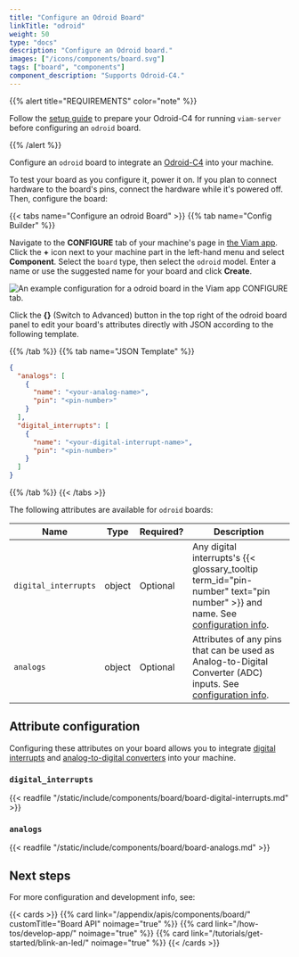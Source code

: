 ```yaml
---
title: "Configure an Odroid Board"
linkTitle: "odroid"
weight: 50
type: "docs"
description: "Configure an Odroid board."
images: ["/icons/components/board.svg"]
tags: ["board", "components"]
component_description: "Supports Odroid-C4."
---
```


{{% alert title="REQUIREMENTS" color="note" %}}

Follow the [setup guide](/installation/prepare/odroid-c4-setup/) to prepare your Odroid-C4 for running `viam-server` before configuring an `odroid` board.

{{% /alert %}}

Configure an `odroid` board to integrate an [Odroid-C4](https://www.hardkernel.com/shop/odroid-c4/) into your machine.

To test your board as you configure it, power it on.
If you plan to connect hardware to the board's pins, connect the hardware while it's powered off.
Then, configure the board:

{{< tabs name="Configure an odroid Board" >}}
{{% tab name="Config Builder" %}}

Navigate to the **CONFIGURE** tab of your machine's page in [the Viam app](https://app.viam.com).
Click the **+** icon next to your machine part in the left-hand menu and select **Component**.
Select the `board` type, then select the `odroid` model.
Enter a name or use the suggested name for your board and click **Create**.

![An example configuration for a odroid board in the Viam app CONFIGURE tab.](/components/board/odroidc4-ui-config.png)

Click the **{}** (Switch to Advanced) button in the top right of the odroid board panel to edit your board's attributes directly with JSON according to the following template.

{{% /tab %}}
{{% tab name="JSON Template" %}}

```json {class="line-numbers linkable-line-numbers"}
{
  "analogs": [
    {
      "name": "<your-analog-name>",
      "pin": "<pin-number>"
    }
  ],
  "digital_interrupts": [
    {
      "name": "<your-digital-interrupt-name>",
      "pin": "<pin-number>"
    }
  ]
}
```

{{% /tab %}}
{{< /tabs >}}

The following attributes are available for `odroid` boards:

<!-- prettier-ignore -->
| Name | Type | Required? | Description |
| ---- | ---- | --------- | ----------- |
| `digital_interrupts` | object | Optional | Any digital interrupts's {{< glossary_tooltip term_id="pin-number" text="pin number" >}} and name. See [configuration info](#digital_interrupts).|
| `analogs` | object | Optional | Attributes of any pins that can be used as Analog-to-Digital Converter (ADC) inputs. See [configuration info](#analogs).|

## Attribute configuration

Configuring these attributes on your board allows you to integrate [digital interrupts](#digital_interrupts) and [analog-to-digital converters](#analogs) into your machine.

### `digital_interrupts`

{{< readfile "/static/include/components/board/board-digital-interrupts.md" >}}

### `analogs`

{{< readfile "/static/include/components/board/board-analogs.md" >}}

## Next steps

For more configuration and development info, see:

{{< cards >}}
{{% card link="/appendix/apis/components/board/" customTitle="Board API" noimage="true" %}}
{{% card link="/how-tos/develop-app/" noimage="true" %}}
{{% card link="/tutorials/get-started/blink-an-led/" noimage="true" %}}
{{< /cards >}}
